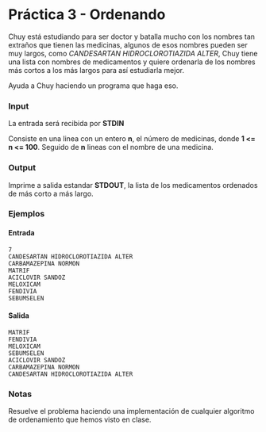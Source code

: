 # Práctica 3 - Ordenando

Chuy está estudiando para ser doctor y batalla mucho con los nombres tan extraños que tienen las medicinas, algunos de esos nombres pueden ser muy largos, como *CANDESARTAN HIDROCLOROTIAZIDA ALTER*, Chuy tiene una lista con nombres de medicamentos y quiere ordenarla de los nombres más cortos a los más largos para así estudiarla mejor.

Ayuda a Chuy haciendo un programa que haga eso.

### Input

La entrada será recibida por **STDIN**

Consiste en una linea con un entero **n**, el número de medicinas, donde **1 <= n <= 100**. Seguido de **n** lineas con el nombre de una medicina.

### Output

Imprime a salida estandar **STDOUT**, la lista de los medicamentos ordenados de más corto a más largo.

### Ejemplos

#### Entrada
```
7
CANDESARTAN HIDROCLOROTIAZIDA ALTER
CARBAMAZEPINA NORMON
MATRIF
ACICLOVIR SANDOZ
MELOXICAM
FENDIVIA
SEBUMSELEN
```
#### Salida

```
MATRIF
FENDIVIA
MELOXICAM
SEBUMSELEN
ACICLOVIR SANDOZ
CARBAMAZEPINA NORMON
CANDESARTAN HIDROCLOROTIAZIDA ALTER
```

### Notas

Resuelve el problema haciendo una implementación de cualquier algoritmo de ordenamiento que hemos visto en clase.